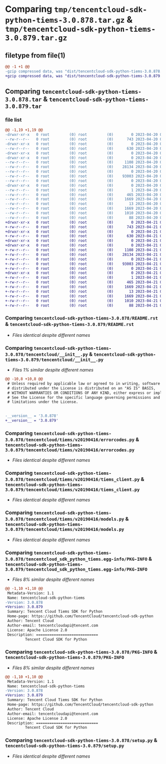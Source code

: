 # Comparing `tmp/tencentcloud-sdk-python-tiems-3.0.878.tar.gz` & `tmp/tencentcloud-sdk-python-tiems-3.0.879.tar.gz`

## filetype from file(1)

```diff
@@ -1 +1 @@
-gzip compressed data, was "dist/tencentcloud-sdk-python-tiems-3.0.878.tar", last modified: Thu Apr 20 00:53:17 2023, max compression
+gzip compressed data, was "dist/tencentcloud-sdk-python-tiems-3.0.879.tar", last modified: Fri Apr 21 01:03:46 2023, max compression
```

## Comparing `tencentcloud-sdk-python-tiems-3.0.878.tar` & `tencentcloud-sdk-python-tiems-3.0.879.tar`

### file list

```diff
@@ -1,19 +1,19 @@
-drwxr-xr-x   0 root         (0) root         (0)        0 2023-04-20 00:53:17.000000 tencentcloud-sdk-python-tiems-3.0.878/
--rw-r--r--   0 root         (0) root         (0)      743 2023-04-20 00:53:17.000000 tencentcloud-sdk-python-tiems-3.0.878/README.rst
-drwxr-xr-x   0 root         (0) root         (0)        0 2023-04-20 00:53:17.000000 tencentcloud-sdk-python-tiems-3.0.878/tencentcloud/
--rw-r--r--   0 root         (0) root         (0)      630 2023-04-20 00:53:17.000000 tencentcloud-sdk-python-tiems-3.0.878/tencentcloud/__init__.py
-drwxr-xr-x   0 root         (0) root         (0)        0 2023-04-20 00:53:17.000000 tencentcloud-sdk-python-tiems-3.0.878/tencentcloud/tiems/
-drwxr-xr-x   0 root         (0) root         (0)        0 2023-04-20 00:53:17.000000 tencentcloud-sdk-python-tiems-3.0.878/tencentcloud/tiems/v20190416/
--rw-r--r--   0 root         (0) root         (0)     1108 2023-04-20 00:53:17.000000 tencentcloud-sdk-python-tiems-3.0.878/tencentcloud/tiems/v20190416/errorcodes.py
--rw-r--r--   0 root         (0) root         (0)    28134 2023-04-20 00:53:17.000000 tencentcloud-sdk-python-tiems-3.0.878/tencentcloud/tiems/v20190416/tiems_client.py
--rw-r--r--   0 root         (0) root         (0)        0 2023-04-20 00:53:17.000000 tencentcloud-sdk-python-tiems-3.0.878/tencentcloud/tiems/v20190416/__init__.py
--rw-r--r--   0 root         (0) root         (0)    93003 2023-04-20 00:53:17.000000 tencentcloud-sdk-python-tiems-3.0.878/tencentcloud/tiems/v20190416/models.py
--rw-r--r--   0 root         (0) root         (0)        0 2023-04-20 00:53:17.000000 tencentcloud-sdk-python-tiems-3.0.878/tencentcloud/tiems/__init__.py
-drwxr-xr-x   0 root         (0) root         (0)        0 2023-04-20 00:53:17.000000 tencentcloud-sdk-python-tiems-3.0.878/tencentcloud_sdk_python_tiems.egg-info/
--rw-r--r--   0 root         (0) root         (0)        1 2023-04-20 00:53:17.000000 tencentcloud-sdk-python-tiems-3.0.878/tencentcloud_sdk_python_tiems.egg-info/dependency_links.txt
--rw-r--r--   0 root         (0) root         (0)      465 2023-04-20 00:53:17.000000 tencentcloud-sdk-python-tiems-3.0.878/tencentcloud_sdk_python_tiems.egg-info/SOURCES.txt
--rw-r--r--   0 root         (0) root         (0)     1669 2023-04-20 00:53:17.000000 tencentcloud-sdk-python-tiems-3.0.878/tencentcloud_sdk_python_tiems.egg-info/PKG-INFO
--rw-r--r--   0 root         (0) root         (0)       13 2023-04-20 00:53:17.000000 tencentcloud-sdk-python-tiems-3.0.878/tencentcloud_sdk_python_tiems.egg-info/top_level.txt
--rw-r--r--   0 root         (0) root         (0)     1669 2023-04-20 00:53:17.000000 tencentcloud-sdk-python-tiems-3.0.878/PKG-INFO
--rw-r--r--   0 root         (0) root         (0)     1010 2023-04-20 00:53:17.000000 tencentcloud-sdk-python-tiems-3.0.878/setup.py
--rw-r--r--   0 root         (0) root         (0)       88 2023-04-20 00:53:17.000000 tencentcloud-sdk-python-tiems-3.0.878/setup.cfg
+drwxr-xr-x   0 root         (0) root         (0)        0 2023-04-21 01:03:46.000000 tencentcloud-sdk-python-tiems-3.0.879/
+-rw-r--r--   0 root         (0) root         (0)      743 2023-04-21 01:03:46.000000 tencentcloud-sdk-python-tiems-3.0.879/README.rst
+drwxr-xr-x   0 root         (0) root         (0)        0 2023-04-21 01:03:46.000000 tencentcloud-sdk-python-tiems-3.0.879/tencentcloud/
+-rw-r--r--   0 root         (0) root         (0)      630 2023-04-21 01:03:46.000000 tencentcloud-sdk-python-tiems-3.0.879/tencentcloud/__init__.py
+drwxr-xr-x   0 root         (0) root         (0)        0 2023-04-21 01:03:46.000000 tencentcloud-sdk-python-tiems-3.0.879/tencentcloud/tiems/
+drwxr-xr-x   0 root         (0) root         (0)        0 2023-04-21 01:03:46.000000 tencentcloud-sdk-python-tiems-3.0.879/tencentcloud/tiems/v20190416/
+-rw-r--r--   0 root         (0) root         (0)     1108 2023-04-21 01:03:46.000000 tencentcloud-sdk-python-tiems-3.0.879/tencentcloud/tiems/v20190416/errorcodes.py
+-rw-r--r--   0 root         (0) root         (0)    28134 2023-04-21 01:03:46.000000 tencentcloud-sdk-python-tiems-3.0.879/tencentcloud/tiems/v20190416/tiems_client.py
+-rw-r--r--   0 root         (0) root         (0)        0 2023-04-21 01:03:46.000000 tencentcloud-sdk-python-tiems-3.0.879/tencentcloud/tiems/v20190416/__init__.py
+-rw-r--r--   0 root         (0) root         (0)    93003 2023-04-21 01:03:46.000000 tencentcloud-sdk-python-tiems-3.0.879/tencentcloud/tiems/v20190416/models.py
+-rw-r--r--   0 root         (0) root         (0)        0 2023-04-21 01:03:46.000000 tencentcloud-sdk-python-tiems-3.0.879/tencentcloud/tiems/__init__.py
+drwxr-xr-x   0 root         (0) root         (0)        0 2023-04-21 01:03:46.000000 tencentcloud-sdk-python-tiems-3.0.879/tencentcloud_sdk_python_tiems.egg-info/
+-rw-r--r--   0 root         (0) root         (0)        1 2023-04-21 01:03:46.000000 tencentcloud-sdk-python-tiems-3.0.879/tencentcloud_sdk_python_tiems.egg-info/dependency_links.txt
+-rw-r--r--   0 root         (0) root         (0)      465 2023-04-21 01:03:46.000000 tencentcloud-sdk-python-tiems-3.0.879/tencentcloud_sdk_python_tiems.egg-info/SOURCES.txt
+-rw-r--r--   0 root         (0) root         (0)     1669 2023-04-21 01:03:46.000000 tencentcloud-sdk-python-tiems-3.0.879/tencentcloud_sdk_python_tiems.egg-info/PKG-INFO
+-rw-r--r--   0 root         (0) root         (0)       13 2023-04-21 01:03:46.000000 tencentcloud-sdk-python-tiems-3.0.879/tencentcloud_sdk_python_tiems.egg-info/top_level.txt
+-rw-r--r--   0 root         (0) root         (0)     1669 2023-04-21 01:03:46.000000 tencentcloud-sdk-python-tiems-3.0.879/PKG-INFO
+-rw-r--r--   0 root         (0) root         (0)     1010 2023-04-21 01:03:46.000000 tencentcloud-sdk-python-tiems-3.0.879/setup.py
+-rw-r--r--   0 root         (0) root         (0)       88 2023-04-21 01:03:46.000000 tencentcloud-sdk-python-tiems-3.0.879/setup.cfg
```

### Comparing `tencentcloud-sdk-python-tiems-3.0.878/README.rst` & `tencentcloud-sdk-python-tiems-3.0.879/README.rst`

 * *Files identical despite different names*

### Comparing `tencentcloud-sdk-python-tiems-3.0.878/tencentcloud/__init__.py` & `tencentcloud-sdk-python-tiems-3.0.879/tencentcloud/__init__.py`

 * *Files 1% similar despite different names*

```diff
@@ -10,8 +10,8 @@
 # Unless required by applicable law or agreed to in writing, software
 # distributed under the License is distributed on an "AS IS" BASIS,
 # WITHOUT WARRANTIES OR CONDITIONS OF ANY KIND, either express or implied.
 # See the License for the specific language governing permissions and
 # limitations under the License.
 
 
-__version__ = '3.0.878'
+__version__ = '3.0.879'
```

### Comparing `tencentcloud-sdk-python-tiems-3.0.878/tencentcloud/tiems/v20190416/errorcodes.py` & `tencentcloud-sdk-python-tiems-3.0.879/tencentcloud/tiems/v20190416/errorcodes.py`

 * *Files identical despite different names*

### Comparing `tencentcloud-sdk-python-tiems-3.0.878/tencentcloud/tiems/v20190416/tiems_client.py` & `tencentcloud-sdk-python-tiems-3.0.879/tencentcloud/tiems/v20190416/tiems_client.py`

 * *Files identical despite different names*

### Comparing `tencentcloud-sdk-python-tiems-3.0.878/tencentcloud/tiems/v20190416/models.py` & `tencentcloud-sdk-python-tiems-3.0.879/tencentcloud/tiems/v20190416/models.py`

 * *Files identical despite different names*

### Comparing `tencentcloud-sdk-python-tiems-3.0.878/tencentcloud_sdk_python_tiems.egg-info/PKG-INFO` & `tencentcloud-sdk-python-tiems-3.0.879/tencentcloud_sdk_python_tiems.egg-info/PKG-INFO`

 * *Files 8% similar despite different names*

```diff
@@ -1,10 +1,10 @@
 Metadata-Version: 1.1
 Name: tencentcloud-sdk-python-tiems
-Version: 3.0.878
+Version: 3.0.879
 Summary: Tencent Cloud Tiems SDK for Python
 Home-page: https://github.com/TencentCloud/tencentcloud-sdk-python
 Author: Tencent Cloud
 Author-email: tencentcloudapi@tencent.com
 License: Apache License 2.0
 Description: ============================
         Tencent Cloud SDK for Python
```

### Comparing `tencentcloud-sdk-python-tiems-3.0.878/PKG-INFO` & `tencentcloud-sdk-python-tiems-3.0.879/PKG-INFO`

 * *Files 8% similar despite different names*

```diff
@@ -1,10 +1,10 @@
 Metadata-Version: 1.1
 Name: tencentcloud-sdk-python-tiems
-Version: 3.0.878
+Version: 3.0.879
 Summary: Tencent Cloud Tiems SDK for Python
 Home-page: https://github.com/TencentCloud/tencentcloud-sdk-python
 Author: Tencent Cloud
 Author-email: tencentcloudapi@tencent.com
 License: Apache License 2.0
 Description: ============================
         Tencent Cloud SDK for Python
```

### Comparing `tencentcloud-sdk-python-tiems-3.0.878/setup.py` & `tencentcloud-sdk-python-tiems-3.0.879/setup.py`

 * *Files identical despite different names*


